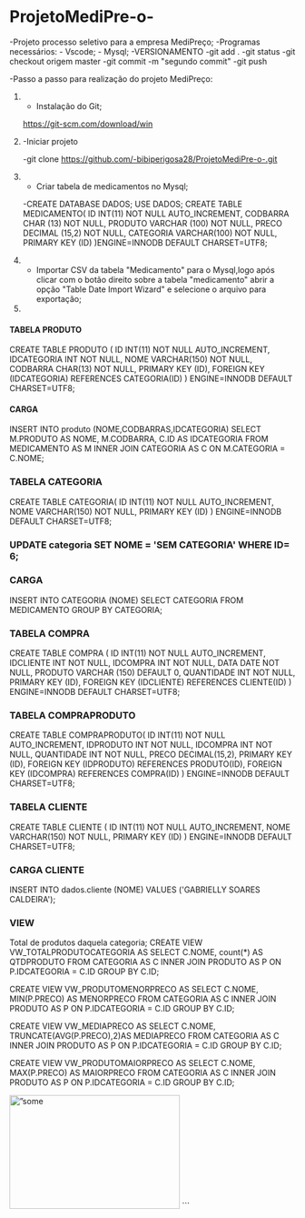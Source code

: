# ProjetoMediPre-o-
-Projeto processo seletivo para a empresa MediPreço;
-Programas necessários:
        - Vscode;
        - Mysql;
-VERSIONAMENTO
    -git add .
    -git status 
    -git checkout origem master
    -git commit -m "segundo commit"
    -git push  

-Passo a passo para realização do projeto MediPreço:

1. - Instalação do Git;
	
	https://git-scm.com/download/win
	     

2. -Iniciar projeto 
    
    -git clone https://github.com/-bibiperigosa28/ProjetoMediPre-o-.git
    

3. - Criar tabela de medicamentos no Mysql;
    
    -CREATE DATABASE DADOS;
    USE DADOS;
    CREATE TABLE MEDICAMENTO(
    ID INT(11) NOT NULL AUTO_INCREMENT,
    CODBARRA CHAR (13) NOT NULL,
    PRODUTO VARCHAR (100) NOT NULL,
    PRECO DECIMAL (15,2) NOT NULL,
    CATEGORIA VARCHAR(100) NOT NULL,
    PRIMARY KEY (ID)
    )ENGINE=INNODB DEFAULT CHARSET=UTF8;
    

4. - Importar CSV da tabela "Medicamento" para o Mysql,logo após clicar com o botão direito sobre a tabela "medicamento" abrir a opção "Table Date Import Wizard" e selecione o arquivo para exportação;

5. 
#### TABELA PRODUTO
CREATE TABLE PRODUTO (
    ID INT(11) NOT NULL AUTO_INCREMENT,
    IDCATEGORIA INT NOT NULL,
    NOME VARCHAR(150) NOT NULL,
    CODBARRA CHAR(13) NOT NULL,
    PRIMARY KEY (ID),
    FOREIGN KEY (IDCATEGORIA) REFERENCES CATEGORIA(ID)
)  ENGINE=INNODB DEFAULT CHARSET=UTF8;


#### CARGA 
INSERT INTO produto
(NOME,CODBARRAS,IDCATEGORIA)
SELECT M.PRODUTO AS NOME, M.CODBARRA, C.ID AS IDCATEGORIA FROM MEDICAMENTO AS M
INNER JOIN CATEGORIA AS C ON M.CATEGORIA = C.NOME;



### TABELA CATEGORIA
CREATE TABLE CATEGORIA(
    ID INT(11) NOT NULL AUTO_INCREMENT,
    NOME VARCHAR(150) NOT NULL,
    PRIMARY KEY (ID)
)  ENGINE=INNODB DEFAULT CHARSET=UTF8;

### UPDATE categoria SET NOME = 'SEM CATEGORIA' WHERE ID= 6;

### CARGA
INSERT INTO CATEGORIA
(NOME)
SELECT CATEGORIA FROM MEDICAMENTO  GROUP BY CATEGORIA;


### TABELA COMPRA
CREATE TABLE COMPRA (
    ID INT(11) NOT NULL AUTO_INCREMENT,
    IDCLIENTE INT NOT NULL,
    IDCOMPRA INT NOT NULL,
    DATA DATE NOT NULL,
    PRODUTO VARCHAR (150) DEFAULT 0,
    QUANTIDADE INT NOT NULL,
    PRIMARY KEY (ID),
    FOREIGN KEY (IDCLIENTE) REFERENCES CLIENTE(ID)
)  ENGINE=INNODB DEFAULT CHARSET=UTF8;


### TABELA COMPRAPRODUTO
CREATE TABLE COMPRAPRODUTO(
    ID INT(11) NOT NULL AUTO_INCREMENT,
    IDPRODUTO INT NOT NULL,
    IDCOMPRA INT NOT NULL,
    QUANTIDADE INT NOT NULL,
    PRECO DECIMAL(15,2),
    PRIMARY KEY (ID),
	FOREIGN KEY (IDPRODUTO) REFERENCES PRODUTO(ID),
	FOREIGN KEY (IDCOMPRA) REFERENCES COMPRA(ID)
)  ENGINE=INNODB DEFAULT CHARSET=UTF8;


### TABELA CLIENTE
CREATE TABLE CLIENTE (
    ID INT(11) NOT NULL AUTO_INCREMENT,
    NOME VARCHAR(150) NOT NULL,
    PRIMARY KEY (ID)
)  ENGINE=INNODB DEFAULT CHARSET=UTF8;


### CARGA CLIENTE 
INSERT INTO dados.cliente
(NOME)
VALUES
('GABRIELLY SOARES CALDEIRA');

### VIEW
Total de produtos daquela categoria;
CREATE VIEW  VW_TOTALPRODUTOCATEGORIA AS 
SELECT C.NOME, count(*) AS QTDPRODUTO FROM CATEGORIA AS C 
INNER JOIN PRODUTO AS P ON P.IDCATEGORIA = C.ID
GROUP BY C.ID;
 
CREATE VIEW  VW_PRODUTOMENORPRECO AS 
SELECT C.NOME, MIN(P.PRECO) AS MENORPRECO FROM CATEGORIA AS C 
INNER JOIN PRODUTO AS P ON P.IDCATEGORIA = C.ID
GROUP BY C.ID;

CREATE VIEW VW_MEDIAPRECO AS 
SELECT C.NOME, TRUNCATE(AVG(P.PRECO),2)AS MEDIAPRECO FROM CATEGORIA AS C 
INNER JOIN PRODUTO AS P ON P.IDCATEGORIA = C.ID
GROUP BY C.ID;

CREATE VIEW  VW_PRODUTOMAIORPRECO AS 
SELECT C.NOME, MAX(P.PRECO) AS MAIORPRECO FROM CATEGORIA AS C 
INNER JOIN PRODUTO AS P ON P.IDCATEGORIA = C.ID
GROUP BY C.ID;


<!DOCTYPE html>
<html>
    <head>
        <mate charest="utf-8" />
    </head>
    <body>
       <img src=”https://github.com/bibiperigosa28/ProjetoMediPre-o-/blob/main/imagem/powerbi.jpeg” alt=”some text” width=300 height=200>
    </body>
</html>
```